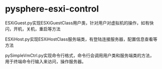 # pysphere-esxi-control

ESXiGuest.py实现ESXiGuestClass用户类，针对用户对虚拟机的操作，如有快闪，开机，关机，重启等方法

ESXiHost.py实现ESXiHostClass服务端类，有登陆连接服务器，配置信息查看等方法

pySimpleVmCtrl.py实现命令行格式，命令行会调用用户类和服务端类的方法，用于终端命令行输入来访问，操作服务器。
